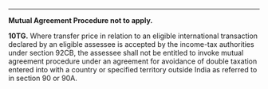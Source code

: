 ****

**Mutual Agreement Procedure not to apply.**

**10TG.** Where transfer price in relation to an eligible international transaction declared by an eligible assessee is accepted by the income-tax authorities under section 92CB, the assessee shall not be entitled to invoke mutual agreement procedure under an agreement for avoidance of double taxation entered into with a country or specified territory outside India as referred to in section 90 or 90A.